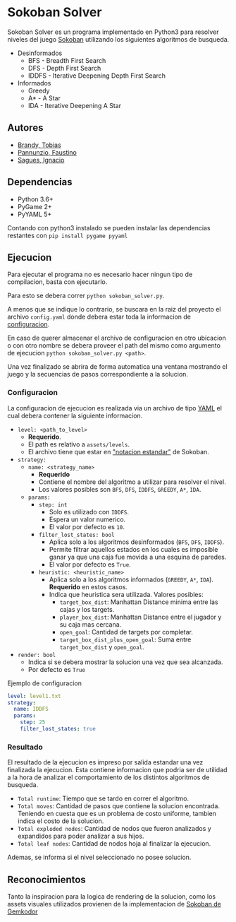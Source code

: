 # Sokoban Solver

Sokoban Solver es un programa implementado en Python3 para resolver niveles del juego [Sokoban](https://en.wikipedia.org/wiki/Sokoban) utilizando los siguientes algoritmos de busqueda.

- Desinformados
  - BFS - Breadth First Search
  - DFS - Depth First Search
  - IDDFS - Iterative Deepening Depth First Search
- Informados
  - Greedy
  - A* - A Star
  - IDA - Iterative Deepening A Star

## Autores

- [Brandy, Tobias](https://github.com/tobiasbrandy)
- [Pannunzio, Faustino](https://github.com/Fpannunzio)
- [Sagues, Ignacio](https://github.com/isagues)

## Dependencias

- Python 3.6+
- PyGame 2+
- PyYAML 5+

Contando con python3 instalado se pueden instalar las dependencias restantes con `pip install pygame pyyaml`

## Ejecucion

Para ejecutar el programa no es necesario hacer ningun tipo de compilacion, basta con ejecutarlo.

Para esto se debera correr `python sokoban_solver.py`. 

A menos que se indique lo contrario, se buscara en la raiz del proyecto el archivo `config.yaml` donde debera estar toda la informacion de [configuracion](#configuracion). 

En caso de querer almacenar el archivo de configuracion en otro ubicacion o con otro nombre se debera proveer el path del mismo como argumento de ejecucion `python sokoban_solver.py <path>`.

Una vez finalizado se abrira de forma automatica una ventana mostrando el juego y la secuencias de pasos correspondiente a la solucion.

### Configuracion

La configuracion de ejecucion es realizada via un archivo de tipo [YAML](https://yaml.org/) el cual debera contener la siguiente informacion.

- `level: <path_to_level>`
  - **Requerido**.
  - El path es relativo a `assets/levels`. 
  - El archivo tiene que estar en ["notacion estandar"](https://docs.ansible.com/ansible/2.3/YAMLSyntax.html) de Sokoban.
- `strategy: `
  - `name: <strategy_name>`
    - **Requerido**
    - Contiene el nombre del algoritmo a utilizar para resolver el nivel.
    - Los valores posibles son `BFS`, `DFS`, `IDDFS`, `GREEDY`, `A*`, `IDA`.
  - `params:`
    - `step: int`
      - Solo es utilizado con `IDDFS`.
      - Espera un valor numerico.
      - El valor por defecto es `10`.
    - `filter_lost_states: bool`
      - Aplica solo a los algoritmos desinformados (`BFS`, `DFS`, `IDDFS`).
      - Permite filtrar aquellos estados en los cuales es imposible ganar ya que una caja fue movida a una esquina de paredes.
      - El valor por defecto es `True`.
    - `heuristic: <heuristic_name>`
      - Aplica solo a los algoritmos informados (`GREEDY`, `A*`, `IDA`). **Requerido** en estos casos.
      - Indica que heuristica sera utilizada. Valores posibles:
        - `target_box_dist`: Manhattan Distance minima entre las cajas y los targets.
        - `player_box_dist`: Manhattan Distance entre el jugador y su caja mas cercana.
        - `open_goal`: Cantidad de targets por completar.
        - `target_box_dist_plus_open_goal`: Suma entre `target_box_dist` y `open_goal`.
- `render: bool`
  - Indica si se debera mostrar la solucion una vez que sea alcanzada.
  - Por defecto es `True`

Ejemplo de configuracion

```yaml
level: level1.txt
strategy:
  name: IDDFS
  params:
    step: 25
    filter_lost_states: true
```

### Resultado

El resultado de la ejecucion es impreso por salida estandar una vez finalizada la ejecucion. Esta contiene informacion que podria ser de utilidad a la hora de analizar el comportamiento de los distintos algoritmos de busqueda.

- `Total runtime`: Tiempo que se tardo en correr el algoritmo.
- `Total moves`: Cantidad de pasos que contiene la solucion encontrada. Teniendo en cuesta que es un problema de costo uniforme, tambien indica el costo de la solucion.
- `Total exploded nodes`: Cantidad de nodos que fueron analizados y expandidos para poder analizar a sus hijos.
- `Total leaf nodes`: Cantidad de nodos hoja al finalizar la ejecucion.

Ademas, se informa si el nivel seleccionado no posee solucion.

## Reconocimientos

Tanto la inspiracion para la logica de rendering de la solucion, como los assets visuales utilizados provienen de la implementacion de [Sokoban de Gemkodor](https://github.com/Gemkodor/sokoban)
